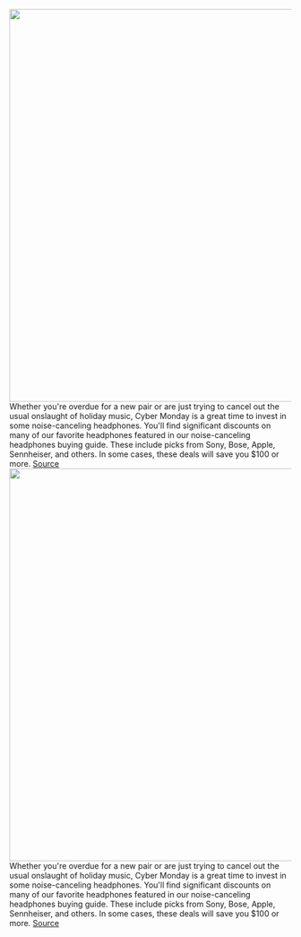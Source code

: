 <img src='https://cdn.vox-cdn.com/thumbor/-sJVYlXhq674vaIFYdDM8Kh5q3c=/0x0:808x532/1200x800/filters:focal(340x202:468x330)/cdn.vox-cdn.com/uploads/chorus_image/image/70177197/Screenshot_2021_11_27_114547.5.jpg' width='700px' /><br/>
Whether you're overdue for a new pair or are just trying to cancel out the usual onslaught of holiday music, Cyber Monday is a great time to invest in some noise-canceling headphones. You'll find significant discounts on many of our favorite headphones featured in our noise-canceling headphones buying guide. These include picks from Sony, Bose, Apple, Sennheiser, and others. In some cases, these deals will save you $100 or more.
<a href='https://www.theverge.com/22796131/black-friday-headphones-2021-deals-cyber-monday'> Source <a/><img src='https://cdn.vox-cdn.com/thumbor/-sJVYlXhq674vaIFYdDM8Kh5q3c=/0x0:808x532/1200x800/filters:focal(340x202:468x330)/cdn.vox-cdn.com/uploads/chorus_image/image/70177197/Screenshot_2021_11_27_114547.5.jpg' width='700px' /><br/>
Whether you're overdue for a new pair or are just trying to cancel out the usual onslaught of holiday music, Cyber Monday is a great time to invest in some noise-canceling headphones. You'll find significant discounts on many of our favorite headphones featured in our noise-canceling headphones buying guide. These include picks from Sony, Bose, Apple, Sennheiser, and others. In some cases, these deals will save you $100 or more.
<a href='https://www.theverge.com/22796131/black-friday-headphones-2021-deals-cyber-monday'> Source <a/>